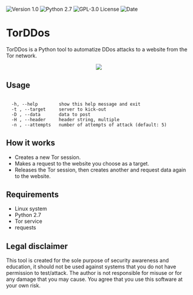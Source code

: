 ![[Version 1.0](https://github.com/R3nt0n)](http://img.shields.io/badge/version-v1.0-orange.svg)
![[Python 2.7](https://github.com/R3nt0n)](http://img.shields.io/badge/python-2.7-blue.svg)
![[GPL-3.0 License](https://github.com/R3nt0n)](https://img.shields.io/badge/license-GPL%203.0-brightgreen.svg)
![[Date](https://github.com/R3nt0n)](http://img.shields.io/badge/date-14/07/2019-yellow.svg)

# TorDDos

TorDDos is a Python tool to automatize DDos attacks to a website from the Tor network.

<p align="center"><img src="https://github.com/R3nt0n/torDDos/blob/master/img/torddos.png" /></p>

## Usage

```

  -h, --help        show this help message and exit
  -t , --target     server to kick-out
  -D , --data       data to post
  -H , --header     header string, multiple
  -n , --attempts   number of attempts of attack (default: 5)

```

## How it works

- Creates a new Tor session.
- Makes a request to the website you choose as a target.
- Releases the Tor session, then creates another and request data again to the website.

## Requirements

- Linux system
- Python 2.7
- Tor service
- requests

## Legal disclaimer

This tool is created for the sole purpose of security awareness and education, it should not be used against systems that you do not have permission to test/attack. The author is not responsible for misuse or for any damage that you may cause. You agree that you use this software at your own risk.
